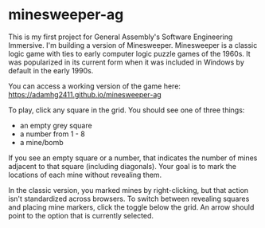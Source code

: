 # minesweeper-ag
This is my first project for General Assembly's Software Engineering Immersive. I'm building a version of Minesweeper. Minesweeper is a classic logic game with ties to early computer logic puzzle games of the 1960s. It was popularized in its current form when it was included in Windows by default in the early 1990s.

You can access a working version of the game here: https://adamhg2411.github.io/minesweeper-ag

To play, click any square in the grid. You should see one of three things:
* an empty grey square
* a number from 1 - 8
* a mine/bomb

If you see an empty square or a number, that indicates the number of mines adjacent to that square (including diagonals). Your goal is to mark the locations of each mine without revealing them.

In the classic version, you marked mines by right-clicking, but that action isn't standardized across browsers. To switch between revealing squares and placing mine markers, click the toggle below the grid. An arrow should point to the option that is currently selected.
